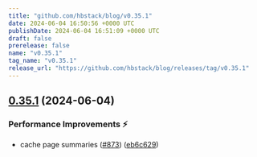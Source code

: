 ```yaml
---
title: "github.com/hbstack/blog/v0.35.1"
date: 2024-06-04 16:50:56 +0000 UTC
publishDate: 2024-06-04 16:51:09 +0000 UTC
draft: false
prerelease: false
name: "v0.35.1"
tag_name: "v0.35.1"
release_url: "https://github.com/hbstack/blog/releases/tag/v0.35.1"
---
```


## [0.35.1](https://github.com/hbstack/blog/compare/v0.35.0...v0.35.1) (2024-06-04)


### Performance Improvements ⚡️

* cache page summaries ([#873](https://github.com/hbstack/blog/issues/873)) ([eb6c629](https://github.com/hbstack/blog/commit/eb6c6292f75ff276d925aa94a98a564b3ce483e5))
